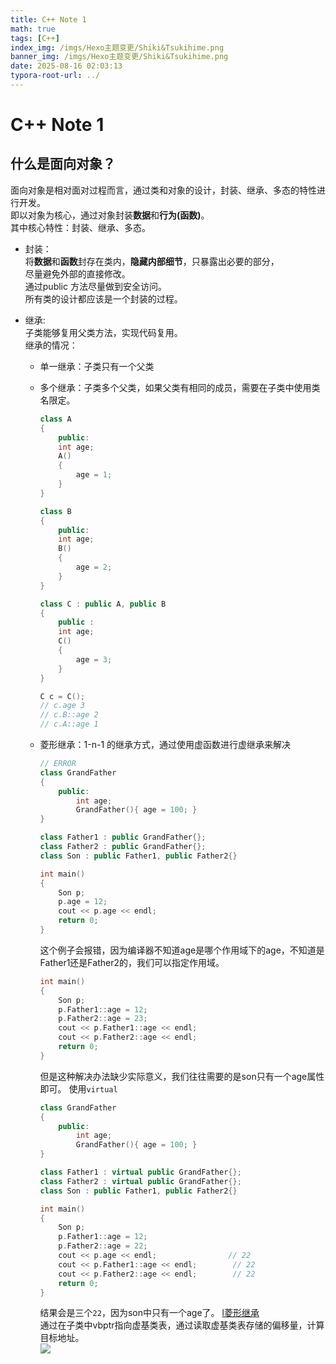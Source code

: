 ```yaml
---
title: C++ Note 1
math: true
tags: [C++]
index_img: /imgs/Hexo主题变更/Shiki&Tsukihime.png
banner_img: /imgs/Hexo主题变更/Shiki&Tsukihime.png
date: 2025-08-16 02:03:13
typora-root-url: ../
---
```

# C++ Note 1

## 什么是面向对象？

面向对象是相对面对过程而言，通过类和对象的设计，封装、继承、多态的特性进行开发。  
即以对象为核心，通过对象封装**数据**和**行为(函数)**。  
其中核心特性：封装、继承、多态。  

* 封装：   
  将**数据**和**函数**封存在类内，**隐藏内部细节**，只暴露出必要的部分，  
  尽量避免外部的直接修改。  
  通过public 方法尽量做到安全访问。  
  所有类的设计都应该是一个封装的过程。

* 继承:  
  子类能够复用父类方法，实现代码复用。  
  继承的情况：  

  * 单一继承：子类只有一个父类

  * 多个继承：子类多个父类，如果父类有相同的成员，需要在子类中使用类名限定。  
    ~~~c++
    class A
    {
        public:
        int age;
        A()
        {
            age = 1;
        }
    }
    
    class B
    {
        public:
        int age;
        B()
        {
            age = 2;
        }
    }
    
    class C : public A, public B
    {
        public :
        int age;
        C()
        {
            age = 3;
        }
    }
    
    C c = C();
    // c.age 3
    // c.B::age 2
    // c.A::age 1
    ~~~

  * 菱形继承：1-n-1 的继承方式，通过使用虚函数进行虚继承来解决  
    ~~~C++
    // ERROR
    class GrandFather
    {
        public:
            int age;
            GrandFather(){ age = 100; }
    }
    
    class Father1 : public GrandFather{};
    class Father2 : public GrandFather{};
    class Son : public Father1, public Father2{}
    
    int main()
    {
        Son p;
        p.age = 12;
        cout << p.age << endl;
        return 0;
    }
    ~~~

    这个例子会报错，因为编译器不知道age是哪个作用域下的age，不知道是Father1还是Father2的，我们可以指定作用域。  
    ~~~C++
    int main()
    {
        Son p;
        p.Father1::age = 12;
        p.Father2::age = 23;
        cout << p.Father1::age << endl;
        cout << p.Father2::age << endl;
        return 0;
    }
    ~~~

    但是这种解决办法缺少实际意义，我们往往需要的是son只有一个age属性即可。
    使用`virtual`  

    ~~~C++
    class GrandFather
    {
        public:
            int age;
            GrandFather(){ age = 100; }
    }
    
    class Father1 : virtual public GrandFather{};
    class Father2 : virtual public GrandFather{};
    class Son : public Father1, public Father2{}
    
    int main()
    {
        Son p;
        p.Father1::age = 12;
        p.Father2::age = 22;
        cout << p.age << endl;                // 22
        cout << p.Father1::age << endl;        // 22
        cout << p.Father2::age << endl;        // 22
        return 0;
    }
    ~~~

    结果会是三个`22`，因为son中只有一个age了。
    [l菱形继承](https://zhuanlan.zhihu.com/p/395173418)  
    通过在子类中vbptr指向虚基类表，通过读取虚基类表存储的偏移量，计算目标地址。  
    ![](/imgs/C++/虚继承.jpg)